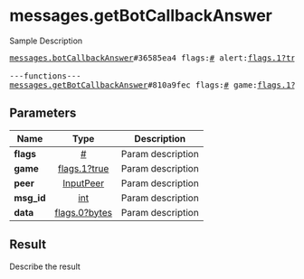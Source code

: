 # messages.getBotCallbackAnswer

Sample Description

<pre>
<a href="../constructor/messages.botCallbackAnswer">messages.botCallbackAnswer</a>#36585ea4 flags:<a href="../type/#.md">#</a> alert:<a href="../type/flags.1?true.md">flags.1?true</a> has_url:<a href="../type/flags.3?true.md">flags.3?true</a> message:<a href="../type/flags.0?string.md">flags.0?string</a> url:<a href="../type/flags.2?string.md">flags.2?string</a> cache_time:<a href="../type/int.md">int</a> = <a href="../type/messages.BotCallbackAnswer.md">messages.BotCallbackAnswer</a>;

---functions---
<a href="../method/messages.getBotCallbackAnswer.md">messages.getBotCallbackAnswer</a>#810a9fec flags:<a href="../type/#.md">#</a> game:<a href="../type/flags.1?true.md">flags.1?true</a> peer:<a href="../type/InputPeer.md">InputPeer</a> msg_id:<a href="../type/int.md">int</a> data:<a href="../type/flags.0?bytes.md">flags.0?bytes</a> = <a href="../type/messages.BotCallbackAnswer.md">messages.BotCallbackAnswer</a>;
</pre>

## Parameters

| Name | Type | Description |
|------|:----:|-------------|
| **flags** | [#](../type/#.md) | Param description |
| **game** | [flags.1?true](../type/flags.1?true.md) | Param description |
| **peer** | [InputPeer](../type/InputPeer.md) | Param description |
| **msg_id** | [int](../type/int.md) | Param description |
| **data** | [flags.0?bytes](../type/flags.0?bytes.md) | Param description |

## Result

Describe the result

